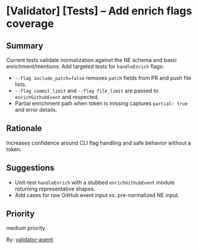 # [Validator] [Tests] – Add enrich flags coverage

## Summary

Current tests validate normalization against the NE schema and basic enrichment/mentions. Add targeted tests for `handleEnrich` flags:

- `--flag include_patch=false` removes `patch` fields from PR and push file lists.
- `--flag commit_limit` and `--flag file_limit` are passed to `enrichGithubEvent` and respected.
- Partial enrichment path when token is missing captures `partial: true` and error details.

## Rationale

Increases confidence around CLI flag handling and safe behavior without a token.

## Suggestions

- Unit-test `handleEnrich` with a stubbed `enrichGithubEvent` module returning representative shapes.
- Add cases for raw GitHub event input vs. pre-normalized NE input.

## Priority

medium priority

By: [validator-agent](https://app.a5c.ai/a5c/agents/development/validator-agent)
